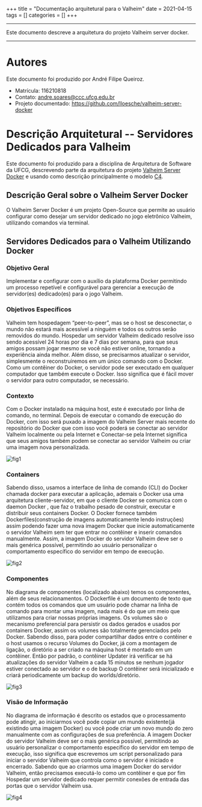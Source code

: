 +++
title = "Documentação arquitetural para o Valheim" 
date = 2021-04-15 
tags = [] 
categories = [] 
+++

***

Este documento descreve a arquitetura do projeto Valheim server docker.

***

# Autores

Este documento foi produzido por André Filipe Queiroz.

- Matrícula: 116210818
- Contato: andre.soares@ccc.ufcg.edu.br
- Projeto documentado: https://github.com/lloesche/valheim-server-docker

# Descrição Arquitetural -- Servidores Dedicados para Valheim


Este documento foi produzido para a disciplina de Arquitetura de Software da UFCG, descrevendo parte da arquitetura do projeto [Valheim Server Docker](https://github.com/lloesche/valheim-server-docker) e usando como descrição principalmente o modelo [C4](https://c4model.com/).


## Descrição Geral sobre o Valheim Server Docker

O Valheim Server Docker é um projeto Open-Source que permite ao usuário configurar como desejar um servidor dedicado no jogo eletrônico Valheim, utilizando comandos via terminal.

## Servidores Dedicados para o Valheim Utilizando Docker

### Objetivo Geral

Implementar  e configurar com o auxílio da plataforma Docker permitindo um processo repetível e configurável para gerenciar a execução de servidor(es) dedicado(es) para o jogo Valheim.

### Objetivos Específicos

Valheim tem hospedagem “peer-to-peer”, mas se o host se desconectar, o mundo não estará mais acessível a ninguém e todos os outros serão removidos do mundo. Hospedar um servidor Valheim dedicado resolve isso sendo acessível 24 horas por dia e 7 dias por semana, para que seus amigos possam jogar mesmo se você não estiver online, tornando a experiência ainda melhor.
Além disso, se precisarmos atualizar o servidor, simplesmente o reconstruiremos em um único comando com o Docker. Como um contêiner do Docker, o servidor pode ser executado em qualquer computador que também execute o Docker. Isso significa que é fácil mover o servidor para outro computador, se necessário.

### Contexto

Com o Docker instalado na máquina host, este é executado por linha de comando, no terminal. Depois de executar o comando de execução do Docker, com isso será puxado a imagem do Valheim Server mais recente do repositório do Docker que com isso você poderá se conectar ao servidor Valheim localmente ou pela Internet e Conectar-se pela Internet significa que seus amigos também podem se conectar ao servidor Valheim ou criar uma imagem nova personalizada.

![fig1](contexto.png)

### Containers

Sabendo disso, usamos a interface de linha de comando (CLI) do Docker chamada docker para executar a aplicação, ademais o Docker usa uma arquitetura cliente-servidor, em que o cliente Docker se comunica com o daemon Docker , que faz o trabalho pesado de construir, executar e distribuir seus containers Docker. O Docker fornece também Dockerfiles(construção de imagens automaticamente lendo instruções) assim podendo fazer uma nova imagem Docker que inicie automaticamente o servidor Valheim sem ter que entrar no contêiner e inserir comandos manualmente. Assim, a imagem Docker do servidor Valheim deve ser o mais genérica possível, permitindo ao usuário personalizar o comportamento específico do servidor em tempo de execução.

![fig2](container.png)

### Componentes

No diagrama de componentes (localizado abaixo) temos os componentes, além de seus relacionamentos.  O Dockerfile é um documento de texto que contém todos os comandos que um usuário pode chamar na linha de comando para montar uma imagem, nada mais é do que um meio que utilizamos para criar nossas próprias imagens. Os volumes são o mecanismo preferencial para persistir os dados gerados e usados por containers Docker, assim os volumes são totalmente gerenciados pelo Docker. Sabendo disso, para poder compartilhar dados entre o contêiner e o host usamos o recurso Volumes do Docker, já com a montagem de ligação, o diretório a ser criado na máquina host é montado em um contêiner. Então por padrão, o contêiner Updater irá verificar se há atualizações do servidor Valheim a cada 15 minutos se nenhum jogador estiver conectado ao servidor e o de backup O contêiner será inicializado e criará periodicamente um backup do worlds/diretório.

![fig3](componentes.png)

### Visão de Informação

No diagrama de informação é descrito os estados que o processamento pode atingir, ao iniciarmos você pode copiar um mundo existente(já existindo uma imagem Docker) ou você pode criar um novo mundo do zero manualmente com as configurações de sua preferência. A imagem Docker do servidor Valheim deve ser o mais genérica possível, permitindo ao usuário personalizar o comportamento específico do servidor em tempo de execução, isso significa que escrevemos um script personalizado para iniciar o servidor Valheim que controla como o servidor é iniciado e encerrado. Sabendo que ao criarmos uma imagem Docker do servidor Valheim, então precisamos executá-lo como um contêiner e que por fim Hospedar um servidor dedicado requer permitir conexões de entrada das portas que o servidor Valheim usa.

![fig4](visao.png)


